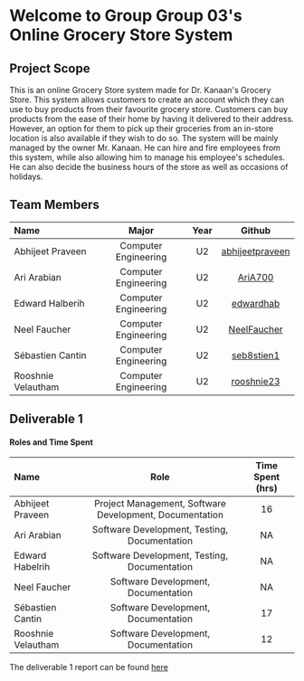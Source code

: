 # Welcome to Group Group 03's Online Grocery Store System
## Project Scope
This is an online Grocery Store system made for Dr. Kanaan's Grocery Store. This system allows customers to create an account which they can use to buy products from their favourite grocery store. 
Customers can buy products from the ease of their home by having it delivered to their address. However, an option for them to pick up their groceries from 
an in-store location is also available if they wish to do so. The system will be mainly managed by the owner Mr. Kanaan. He can hire and fire employees from this system, while also allowing him to manage his employee's schedules. 
He can also decide the business hours of the store as well as occasions of holidays. 

## Team Members 
| Name| Major| Year |Github|
| :--- |:---: |:---: | :---:| 
|Abhijeet Praveen | Computer Engineering|U2| [abhijeetpraveen](https://github.com/abhijeetpraveen)|
|Ari Arabian | Computer Engineering| U2|[AriA700](https://github.com/AriA700)|
|Edward Halberih     | Computer Engineering| U2|[edwardhab](https://github.com/edwardhab)|
|Neel Faucher | Computer Engineering| U2|[NeelFaucher](https://github.com/NeelFaucher)|
|Sébastien Cantin    | Computer Engineering | U2 |[seb8stien1](https://github.com/seb8stien1)|
|Rooshnie Velautham    | Computer Engineering| U2|[rooshnie23](https://github.com/rooshnie23)|

## Deliverable 1 

#### Roles and Time Spent
| Name| Role |Time Spent (hrs)|
| :--- |:---: |:---: |
|Abhijeet Praveen | Project Management, Software Development, Documentation|16| 
|Ari Arabian | Software Development, Testing, Documentation| NA|
|Edward Habelrih| Software Development, Testing, Documentation| NA|
|Neel Faucher |Software Development, Documentation| NA|
|Sébastien Cantin| Software Development, Documentation | 17|
|Rooshnie Velautham| Software Development, Documentation| 12|

The deliverable 1 report can be found [here](https://github.com/McGill-ECSE321-Winter2022/project-group-group-03/wiki/Deliverable-1-Report)
